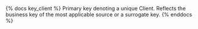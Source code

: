{% docs key_client %} Primary key denoting a unique Client. Reflects the business key of the most applicable source or a surrogate key. {% enddocs %}